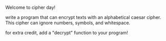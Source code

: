 Welcome to cipher day!

write a program that can encrypt texts with an alphabetical caesar cipher. This cipher can ignore numbers, symbols, and whitespace.

for extra credit, add a "decrypt" function to your program!